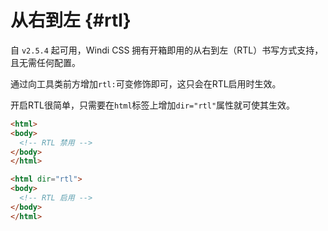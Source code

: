 # 从右到左 {#rtl}

自 `v2.5.4` 起可用，Windi CSS 拥有开箱即用的从右到左（RTL）书写方式支持，且无需任何配置。

通过向工具类前方增加`rtl:`可变修饰即可，这只会在RTL启用时生效。

<!-- With the following example, the `Preview` text will be `text-right` and `text-red-400` on the RTL. Try play with it: -->

<!-- <InlinePlayground :input="'text-green-400 rtl:(text-right text-red-400)'" :showCSS="true" :showPreview="true" /> -->

开启RTL很简单，只需要在`html`标签上增加`dir="rtl"`属性就可使其生效。

```html
<html>
<body>
  <!-- RTL 禁用 -->
</body>
</html>

<html dir="rtl">
<body>
  <!-- RTL 启用 -->
</body>
</html>
```
